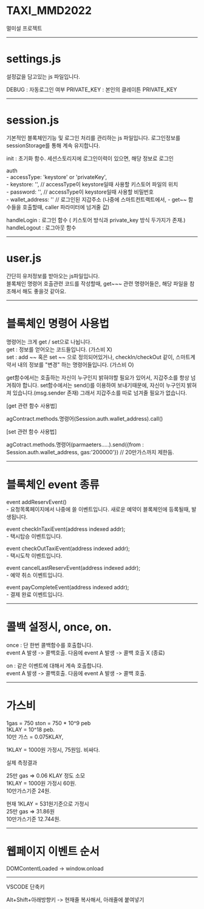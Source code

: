 # TAXI_MMD2022
멀미설 프로젝트

-------------------------------------------------------------------
# settings.js
설정값을 담고있는 js 파일입니다.

DEBUG : 자동로그인 여부
PRIVATE_KEY : 본인의 클레이튼 PRIVATE_KEY

-------------------------------------------------------------------
# session.js
기본적인 블록체인기능 및 로그인 처리를 관리하는 js 파일입니다.
로그인정보를 sessionStorage를 통해 계속 유지합니다.

init : 초기화 함수. 세션스토리지에 로그인이력이 있으면, 해당 정보로 로그인

auth   
    - accessType: 'keystore' or 'privateKey',  
    - keystore: '', // accessType이 keystore일때 사용할 키스토어 파일의 위치  
    - password: '', // accessType이 keystore일때 사용할 비밀번호  
    - wallet_address: '' // 로그인된 지갑주소 (나중에 스마트컨트랙트에서, - get~~ 함수들을 호출할때, caller 파라미터에 넘겨줄 값)  

handleLogin : 로그인 함수 ( 키스토어 방식과 private_key 방식 두가지가 존재.)
handleLogout : 로그아웃 함수

---------------------------------------------------------------------
# user.js
간단히 유저정보를 받아오는 js파일입니다.  
블록체인 명령어 호출관련 코드를 작성할때, get~~~ 관련 명령어들은, 해당 파일을 참조해서 해도 좋을것 같아요.

-------------------------------------------------------------------------------------------------
# 블록체인 명령어 사용법

명령어는 크게 get / set으로 나뉩니다.  
get : 정보를 얻어오는 코드들입니다. (가스비 X)  
set : add ~~ 혹은 set ~~ 으로 정의되어있거나, checkIn/checkOut 같이, 스마트계약서 내의 정보를 "변경" 하는 명령어들입니다. (가스비 O)

get함수에서는 호출하는 자신이 누구인지 밝혀야할 필요가 있어서, 지갑주소를 항상 넘겨줘야 합니다.
set함수에서는 send()를 이용하여 보내기때문에, 자신이 누구인지 밝혀져 있습니다.(msg.sender 존재) 그래서 지갑주소를 따로 넘겨줄 필요가 없습니다.

[get 관련 함수 사용법]  

agContract.methods.명령어(Session.auth.wallet_address).call()

[set 관련 함수 사용법]  

agCotract.methods.명령어(parmaeters.....).send({from : Session.auth.wallet_address, gas:'200000'})  // 20만가스까지 제한둠.

--------------------------------------------------------------------------------------------------
# 블록체인 event 종류
event addReservEvent()  
    - 요청목록페이지에서 나중에 쓸 이벤트입니다. 새로운 예약이 블록체인에 등록될때, 발생됩니다.

event checkInTaxiEvent(address indexed addr);  
    - 택시탑승 이벤트입니다.

event checkOutTaxiEvent(address indexed addr);     
    - 택시도착 이벤트입니다.

event cancelLastReservEvent(address indexed addr);  
    - 예약 취소 이벤트입니다.

event payCompleteEvent(address indexed addr);  
    - 결제 완료 이벤트입니다.

--------------------------------------------------------------------------------------------------
# 콜백 설정시, once, on.

once : 단 한번 콜백함수를 호출합니다.  
 event A 발생 -> 콜백호출.   다음에 event A 발생 -> 콜백 호출 X (종료)

on : 같은 이벤트에 대해서 계속 호출합니다.  
 event A 발생 -> 콜백호출.   다음에 event A 발생 -> 콜백 호출.

--------------------------------------------------------------------------------------
# 가스비
1gas = 750 ston = 750 * 10^9 peb  
1KLAY = 10^18 peb.  
10만 가스 = 0.075KLAY,

1KLAY = 1000원 가정시, 75원임. 비싸다.  

실제 측정결과  

25만 gas => 0.06 KLAY 정도 소모  
1KLAY = 1000원 가정시 60원.    
10만가스기준 24원.    

현재 1KLAY = 531원기준으로 가정시    
25만 gas => 31.86원     
10만가스기준 12.744원.    

--------------------------------------------------------------------  
# 웹페이지 이벤트 순서

DOMContentLoaded -> window.onload
 

--------------------------------------------------------------------
VSCODE 단축키

Alt+Shift+아래방향키 -> 현재줄 복사해서, 아래줄에 붙여넣기